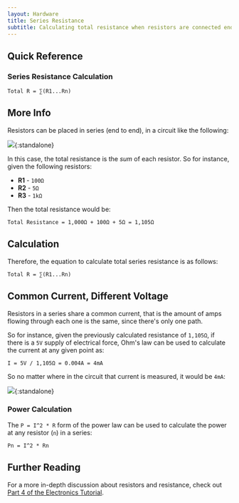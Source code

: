 ```yaml
---
layout: Hardware
title: Series Resistance
subtitle: Calculating total resistance when resistors are connected end-to-end.
---
```


## Quick Reference

### Series Resistance Calculation

```
Total R = ∑(R1...Rn)
```

## More Info

Resistors can be placed in series (end to end), in a circuit like the following:

![](/Hardware/Tutorials/Electronics/Part4/Resistors_in_Series.svg){:standalone}

In this case, the total resistance is the _sum_ of each resistor. So for instance, given the following resistors:

 * **R1** - `100Ω`
 * **R2** - `5Ω`
 * **R3** - `1kΩ`

Then the total resistance would be:

```
Total Resistance = 1,000Ω + 100Ω + 5Ω = 1,105Ω
```

## Calculation

Therefore, the equation to calculate total series resistance is as follows:

```
Total R = ∑(R1...Rn)
```

## Common Current, Different Voltage

Resistors in a series share a common current, that is the amount of amps flowing through each one is the same, since there's only one path.

So for instance, given the previously calculated resistance of `1,105Ω`, if there is a `5V` supply of electrical force, Ohm's law can be used to calculate the current at any given point as:

```
I = 5V / 1,105Ω = 0.004A = 4mA
```

So no matter where in the circuit that current is measured, it would be `4mA`:

![](/Hardware/Tutorials/Electronics/Part4/Support_Files/Common_Current_w_Values.svg){:standalone}

### Power Calculation

The `P = I^2 * R` form of the power law can be used to calculate the power at any resistor (`n`) in a series:

```
Pn = I^2 * Rn
```

## Further Reading

For a more in-depth discussion about resistors and resistance, check out [Part 4 of the Electronics Tutorial](/Hardware/Tutorials/Electronics/Part4/Resistance/).

